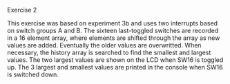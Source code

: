 Exercise 2

This exercise was based on experiment 3b and uses two interrupts based on switch groups A and B.
The sixteen last-toggled switches are recorded in a 16 element array, where elements are shifted through the array as new
values are added. Eventually the older values are overwritted. When necessary, the history array is searched to find the
smallest and largest values. The two largest values are shown on the LCD when SW16 is toggled up. The 3 largest and smallest
values are printed in the console when SW16 is switched down.
